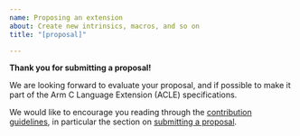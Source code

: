 ```yaml
---
name: Proposing an extension
about: Create new intrinsics, macros, and so on
title: "[proposal]"

---
```


**Thank you for submitting a proposal!**

We are looking forward to evaluate your proposal, and if possible to
make it part of the Arm C Language Extension (ACLE) specifications.

We would like to encourage you reading through the [contribution
guidelines](CONTRIBUTING.md), in particular the section on [submitting
a proposal](CONTRIBUTING.md#proposals-for-new-content).
